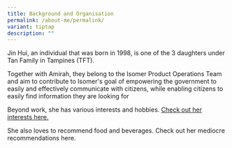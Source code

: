 ```yaml
---
title: Background and Organisation
permalink: /about-me/permalink/
variant: tiptap
description: ""
---
```

<p>Jin Hui, an individual that was born in 1998, is one of the 3 daughters
under Tan Family in Tampines (TFT).</p>
<p>Together with Amirah, they belong to the Isomer Product Operations Team
and aim to contribute to Isomer's goal of empowering the government to
easily and effectively communicate with citizens, while enabling citizens
to easily find information they are looking for</p>
<p>Beyond work, she has various interests and hobbies. <a href="" rel="noopener noreferrer nofollow" target="_blank">Check out her interests here. </a>
</p>
<p>She also loves to recommend food and beverages. Check out her mediocre
recommendations here.</p>
<p></p>
<p></p>
<p></p>